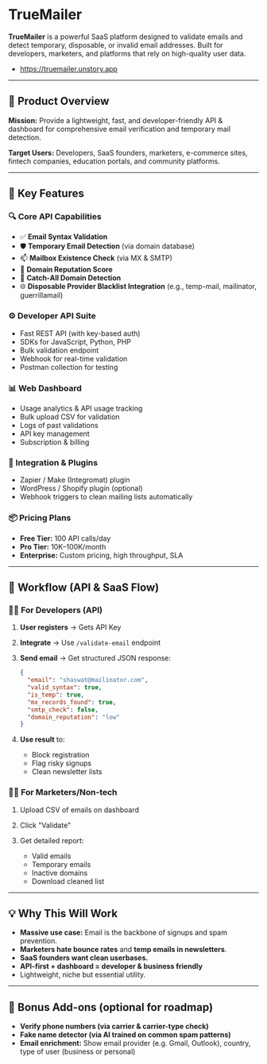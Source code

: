 # TrueMailer

**TrueMailer** is a powerful SaaS platform designed to validate emails and detect temporary, disposable, or invalid email addresses. Built for developers, marketers, and platforms that rely on high-quality user data.

- https://truemailer.unstory.app

---

## 🧠 Product Overview

**Mission:** Provide a lightweight, fast, and developer-friendly API & dashboard for comprehensive email verification and temporary mail detection.

**Target Users:** Developers, SaaS founders, marketers, e-commerce sites, fintech companies, education portals, and community platforms.

---

## 🚀 Key Features

### 🔍 Core API Capabilities

* ✅ **Email Syntax Validation**
* 🛡️ **Temporary Email Detection** (via domain database)
* 📫 **Mailbox Existence Check** (via MX & SMTP)
* 🧠 **Domain Reputation Score**
* 🧾 **Catch-All Domain Detection**
* 🌐 **Disposable Provider Blacklist Integration** (e.g., temp-mail, mailinator, guerrillamail)

### ⚙️ Developer API Suite

* Fast REST API (with key-based auth)
* SDKs for JavaScript, Python, PHP
* Bulk validation endpoint
* Webhook for real-time validation
* Postman collection for testing

### 📊 Web Dashboard

* Usage analytics & API usage tracking
* Bulk upload CSV for validation
* Logs of past validations
* API key management
* Subscription & billing

### 🧩 Integration & Plugins

* Zapier / Make (Integromat) plugin
* WordPress / Shopify plugin (optional)
* Webhook triggers to clean mailing lists automatically

### 📦 Pricing Plans

* **Free Tier:** 100 API calls/day
* **Pro Tier:** 10K–100K/month
* **Enterprise:** Custom pricing, high throughput, SLA

---

## 🔄 Workflow (API & SaaS Flow)

### 🧑‍💻 For Developers (API)

1. **User registers** → Gets API Key
2. **Integrate** → Use `/validate-email` endpoint
3. **Send email** → Get structured JSON response:

   ```json
   {
     "email": "shaswat@mailinator.com",
     "valid_syntax": true,
     "is_temp": true,
     "mx_records_found": true,
     "smtp_check": false,
     "domain_reputation": "low"
   }
   ```
4. **Use result** to:

   * Block registration
   * Flag risky signups
   * Clean newsletter lists

### 🧑‍💼 For Marketers/Non-tech

1. Upload CSV of emails on dashboard
2. Click "Validate"
3. Get detailed report:

   * Valid emails
   * Temporary emails
   * Inactive domains
   * Download cleaned list

---

## 💡 Why This Will Work

* **Massive use case:** Email is the backbone of signups and spam prevention.
* **Marketers hate bounce rates** and **temp emails in newsletters**.
* **SaaS founders want clean userbases.**
* **API-first + dashboard = developer & business friendly**
* Lightweight, niche but essential utility.

---

## 📣 Bonus Add-ons (optional for roadmap)

* **Verify phone numbers (via carrier & carrier-type check)**
* **Fake name detector (via AI trained on common spam patterns)**
* **Email enrichment:** Show email provider (e.g. Gmail, Outlook), country, type of user (business or personal)